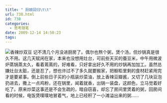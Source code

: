 ```yaml
---
title: " 厨娘回归\t\t"
url: 738.html
id: 738
categories:
  - 思考随笔
date: 2009-12-14 14:50:23
tags:
---
```


![香辣炒双豆](../../../images/2009/12/e9a699e8bea3e8b186e6b3a1e78292e8b186e793a3.jpg "香辣炒双豆") 记不清几个月没进厨房了。偶尔也熬个粥，煲个汤，但炒锅真是很久不用。这几天赋闲在家，本来也没想用灶台，可前些天买的蚕豆米，中午用微波炉蒸锅蒸太久，看着蔫蔫的，好难看，只好拿出好久不用的炒锅再加加工。虽然总嫌灶台太脏，还是忍了，想也许过不了多久就要搬家，把橱柜里剩的食材赶紧用完才是要紧事。倒上前些日子买的小瓶装炒菜油，放上香辣豆瓣酱，又切了几块豆泡扔进去，撒上一点鸡粉，还在锅里，闻着就香，出锅一装盘，这颜色，立马觉着好吃了。原来炒菜这事还是不会生疏的，暗自窃喜，却忘了房间里煲着的粥，回房间看的时候，电饭煲噗噗地冒着气，地上已经积了一小滩溢出来的粥……